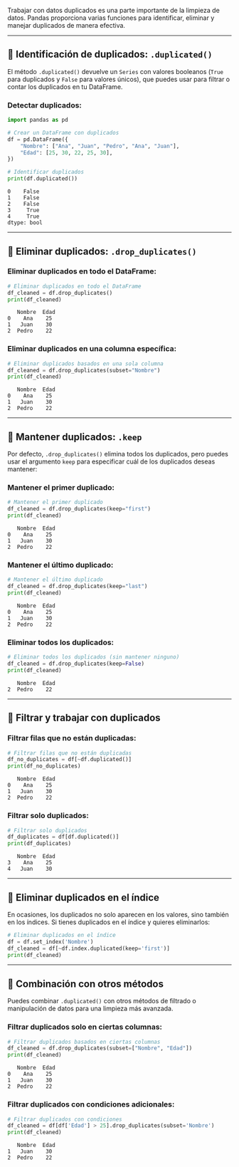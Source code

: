 
Trabajar con datos duplicados es una parte importante de la limpieza de datos. Pandas proporciona varias funciones para identificar, eliminar y manejar duplicados de manera efectiva.

---

## 🔹 Identificación de duplicados: `.duplicated()`

El método `.duplicated()` devuelve un `Series` con valores booleanos (`True` para duplicados y `False` para valores únicos), que puedes usar para filtrar o contar los duplicados en tu DataFrame.

### **Detectar duplicados**:
```python
import pandas as pd

# Crear un DataFrame con duplicados
df = pd.DataFrame({
    "Nombre": ["Ana", "Juan", "Pedro", "Ana", "Juan"],
    "Edad": [25, 30, 22, 25, 30],
})

# Identificar duplicados
print(df.duplicated())
```
```
0    False
1    False
2    False
3     True
4     True
dtype: bool
```

---

## 🔹 Eliminar duplicados: `.drop_duplicates()`

### **Eliminar duplicados en todo el DataFrame**:
```python
# Eliminar duplicados en todo el DataFrame
df_cleaned = df.drop_duplicates()
print(df_cleaned)
```
```
   Nombre  Edad
0    Ana    25
1   Juan    30
2  Pedro    22
```

### **Eliminar duplicados en una columna específica**:
```python
# Eliminar duplicados basados en una sola columna
df_cleaned = df.drop_duplicates(subset="Nombre")
print(df_cleaned)
```
```
   Nombre  Edad
0    Ana    25
1   Juan    30
2  Pedro    22
```

---

## 🔹 Mantener duplicados: `.keep`

Por defecto, `.drop_duplicates()` elimina todos los duplicados, pero puedes usar el argumento `keep` para especificar cuál de los duplicados deseas mantener:

### **Mantener el primer duplicado**:
```python
# Mantener el primer duplicado
df_cleaned = df.drop_duplicates(keep="first")
print(df_cleaned)
```
```
   Nombre  Edad
0    Ana    25
1   Juan    30
2  Pedro    22
```

### **Mantener el último duplicado**:
```python
# Mantener el último duplicado
df_cleaned = df.drop_duplicates(keep="last")
print(df_cleaned)
```
```
   Nombre  Edad
0    Ana    25
1   Juan    30
2  Pedro    22
```

### **Eliminar todos los duplicados**:
```python
# Eliminar todos los duplicados (sin mantener ninguno)
df_cleaned = df.drop_duplicates(keep=False)
print(df_cleaned)
```
```
   Nombre  Edad
2  Pedro    22
```

---

## 🔹 Filtrar y trabajar con duplicados

### **Filtrar filas que no están duplicadas**:
```python
# Filtrar filas que no están duplicadas
df_no_duplicates = df[~df.duplicated()]
print(df_no_duplicates)
```
```
   Nombre  Edad
0    Ana    25
1   Juan    30
2  Pedro    22
```

### **Filtrar solo duplicados**:
```python
# Filtrar solo duplicados
df_duplicates = df[df.duplicated()]
print(df_duplicates)
```
```
   Nombre  Edad
3    Ana    25
4   Juan    30
```

---

## 🔹 Eliminar duplicados en el índice

En ocasiones, los duplicados no solo aparecen en los valores, sino también en los índices. Si tienes duplicados en el índice y quieres eliminarlos:

```python
# Eliminar duplicados en el índice
df = df.set_index('Nombre')
df_cleaned = df[~df.index.duplicated(keep='first')]
print(df_cleaned)
```

---

## 🔹 Combinación con otros métodos

Puedes combinar `.duplicated()` con otros métodos de filtrado o manipulación de datos para una limpieza más avanzada.

### **Filtrar duplicados solo en ciertas columnas**:
```python
# Filtrar duplicados basados en ciertas columnas
df_cleaned = df.drop_duplicates(subset=["Nombre", "Edad"])
print(df_cleaned)
```
```
   Nombre  Edad
0    Ana    25
1   Juan    30
2  Pedro    22
```

### **Filtrar duplicados con condiciones adicionales**:
```python
# Filtrar duplicados con condiciones
df_cleaned = df[df['Edad'] > 25].drop_duplicates(subset='Nombre')
print(df_cleaned)
```
```
   Nombre  Edad
1   Juan    30
2  Pedro    22
```
